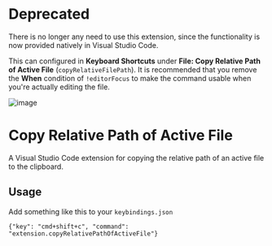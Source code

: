 # Deprecated
There is no longer any need to use this extension, since the functionality is now provided natively in Visual Studio Code.

This can configured in **Keyboard Shortcuts** under **File: Copy Relative Path of Active File** (`copyRelativeFilePath`). It is recommended that you remove the **When** condition of `!editorFocus` to make the command usable when you're actually editing the file.

![image](https://user-images.githubusercontent.com/5355888/142937208-ce8a03ab-2b25-4a98-8739-53b5a3c11343.png)

# Copy Relative Path of Active File

A Visual Studio Code extension for copying the relative path of an active file to the clipboard.

## Usage

Add something like this to your `keybindings.json`
```
{"key": "cmd+shift+c", "command": "extension.copyRelativePathOfActiveFile"}
```
